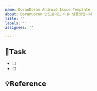 ```yaml
---
name: DoranDoran Android Issue Template
about: DoranDoran 안드로이드 이슈 템플릿입니다
title: ''
labels: ''
assignees: ''

---
```


## 📌𝗧𝗮𝘀𝗸
- [ ] 
- [ ] 

## 💡𝗥𝗲𝗳𝗲𝗿𝗲𝗻𝗰𝗲
